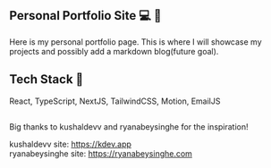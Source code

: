## Personal Portfolio Site 💻 💫
Here is my personal portfolio page. This is where I will showcase my projects and possibly add a markdown blog(future goal). 

## Tech Stack 👾
React, TypeScript, NextJS, TailwindCSS, Motion, EmailJS
##

Big thanks to kushaldevv and ryanabeysinghe for the inspiration!<br>

kushaldevv site: https://kdev.app<br>
ryanabeysinghe site: https://ryanabeysinghe.com
